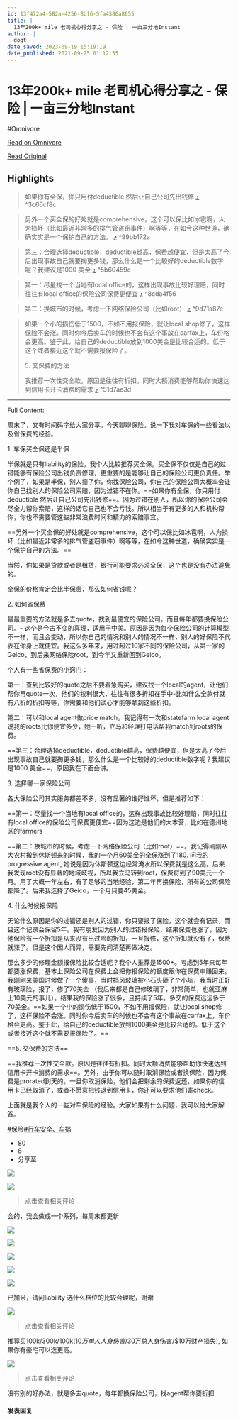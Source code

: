 ```yaml
---
id: 13f472a4-582a-4256-8bf6-5fa4386a8655
title: |
  13年200k+ mile 老司机心得分享之 - 保险 | 一亩三分地Instant
author: |
  dogt
date_saved: 2023-09-19 15:19:19
date_published: 2021-09-25 01:12:55
---
```


# 13年200k+ mile 老司机心得分享之 - 保险 | 一亩三分地Instant
#Omnivore

[Read on Omnivore](https://omnivore.app/me/13-200-k-mile-instant-18aaee1fa68)

[Read Original](https://instant.1point3acres.com/thread/801385)

## Highlights

> 如果你有全保，你只用付deductible 然后让自己公司先出钱修 [⤴️](https://omnivore.app/me/13-200-k-mile-instant-18aaee1fa68#3c66cf8c-ee5e-452a-a03d-759c51024c0f)  ^3c66cf8c

> 另外一个买全保的好处就是comprehensive，这个可以保比如冰雹啊，人为损坏（比如最近非常多的排气管盗窃事件）啊等等，在如今这种世道，确确实实是一个保护自己的方法。 [⤴️](https://omnivore.app/me/13-200-k-mile-instant-18aaee1fa68#99bb172a-eada-4c67-a3d6-8b4d04f44c46)  ^99bb172a

> 第三：合理选择deductible，deductible越高，保费越便宜，但是太高了今后出现事故自己就要掏更多钱，那么什么是一个比较好的deductible数字呢？我建议是1000 美金 [⤴️](https://omnivore.app/me/13-200-k-mile-instant-18aaee1fa68#5b60459c-7171-4291-b89e-87ff288bcf4d)  ^5b60459c

> 第一：尽量找一个当地有local office的，这样出现事故比较好理赔，同时往往有local office的保险公司保费更便宜 [⤴️](https://omnivore.app/me/13-200-k-mile-instant-18aaee1fa68#8cda4f56-dfdd-40c7-91bf-00cd57cf7798)  ^8cda4f56

> 第二：换城市的时候，考虑一下网络保险公司（比如root） [⤴️](https://omnivore.app/me/13-200-k-mile-instant-18aaee1fa68#9d71a87e-7a5b-4106-aa54-c709ab9a235f)  ^9d71a87e

> 如果一个小的损伤低于1500，不如不用报保险，就让local shop修了，这样保险不会涨。同时你今后卖车的时候也不会有这个事故在carfax上，车价格会更高。鉴于此，给自己的deductible放到1000美金是比较合适的。低于这个或者接近这个就不需要报保险了。
> 
> 5\. 交保费的方法
> 
> 我推荐一次性交全款。原因是往往有折扣。同时大额消费能够帮助你快速达到信用卡开卡消费的需求 [⤴️](https://omnivore.app/me/13-200-k-mile-instant-18aaee1fa68#51d7ae3d-e6b2-45f6-8057-37475eaa7771)  ^51d7ae3d


--- 

Full Content: 

周末了，又有时间码字给大家分享。今天聊聊保险。说一下我对车保的一些看法以及省保费的经验。

1\. 车保买全保还是半保

半保就是只有liability的保险。我个人比较推荐买全保。买全保不仅仅是自己的过错能够有保险公司出钱负责修理，更重要的是能够让自己的保险公司更负责任。举个例子，如果是半保，别人撞了你，你找保险公司，你自己的保险公司大概率会让你自己找别人的保险公司索赔，因为过错不在你。==如果你有全保，你只用付deductible 然后让自己公司先出钱修==。因为过错在别人，所以你的保险公司会尽全力帮你索赔，这样的话它自己也不会亏钱。所以相当于有更多的人和机构帮你，你也不需要管这些非常浪费时间和精力的索赔事宜。

==另外一个买全保的好处就是comprehensive，这个可以保比如冰雹啊，人为损坏（比如最近非常多的排气管盗窃事件）啊等等，在如今这种世道，确确实实是一个保护自己的方法。==

当然，你如果是贷款或者是租赁，银行可能要求必须全保，这个也是没有办法避免的。

全保的价格肯定会比半保贵，那么如何省钱呢？

2\. 如何省保费

最最重要的方法就是多去quote，找到最便宜的保险公司。而且每年都要换保险公司。- 这个是今古不变的真理，适用于中美。原因是因为每个保险公司的计算模型不一样，而且会变动，所以你自己的情况和别人的情况不一样，别人的好保险不代表在你身上就便宜。我这么多年来，用过超过10家不同的保险公司，从第一家的Geico，到后来网络保险root，到今年又重新回到Geico。

个人有一些省保费的小窍门：

第一：查到比较好的quote之后不要着急购买，建议找一个local的agent，让他们帮你再quote一次，他们的权利很大，往往有很多折扣在手中-比如什么全款付就有八折的折扣等等，你需要和他们谈心才能够拿到这些折扣。

第二：可以和local agent做price match。我记得有一次和statefarm local agent说我的roots比你便宜多少，她一听，立马和经理打电话帮我match到roots的保费。

==第三：合理选择deductible，deductible越高，保费越便宜，但是太高了今后出现事故自己就要掏更多钱，那么什么是一个比较好的deductible数字呢？我建议是1000 美金==，原因我在下面会讲。

3\. 选择哪一家保险公司

各大保险公司其实服务都差不多，没有显著的谁好谁坏，但是推荐如下：

==第一：尽量找一个当地有local office的，这样出现事故比较好理赔，同时往往有local office的保险公司保费更便宜==因为这边是他们的大本营，比如在德州地区的farmers

==第二：换城市的时候，考虑一下网络保险公司（比如root）==。我记得刚刚从大农村搬到休斯顿来的时候，我的一个月60美金的全保涨到了180\. 问我的progressive agent, 她说是因为休斯顿这边经常淹水所以保费就是这么高。后来我发现root没有显著的地域歧视，所以我立马转到root，保费将到了90美元一个月。用了大概一年左右，有了足够的当地经验，第二年再换保险，所有的公司保险都降了。后来我选择了Geico，一个月只要45美金。

4\. 什么时候报保险

无论什么原因是你的过错还是别人的过错，你只要报了保险，这个就会有记录，而且这个记录会保留5年。我有朋友因为别人的过错报保险，结果保费也涨了，因为他保险有一个折扣是从来没有出过险的折扣，一旦报修，这个折扣就没有了，保费就涨了。但是这个因人而异，需要先问清楚再做决定。

那么多少的修理金额报保险比较合适呢？我个人推荐是1500+。考虑到5年来每年都要涨保费，基本上保险公司在保费上会把你报保险的额度跟你在保费中赚回来。我刚刚来美国时候做了一个傻事，当时挡风玻璃被小石头砸了个小坑，我当时正好有玻璃险，报了，修了70美金 （我后来都是自己修玻璃了，非常简单，也就亚麻上10美元的事儿）。结果我的保险涨了很多，且持续了5年。多交的保费远远多于70美金。==如果一个小的损伤低于1500，不如不用报保险，就让local shop修了，这样保险不会涨。同时你今后卖车的时候也不会有这个事故在carfax上，车价格会更高。鉴于此，给自己的deductible放到1000美金是比较合适的。低于这个或者接近这个就不需要报保险了。==

==5. 交保费的方法==

==我推荐一次性交全款。原因是往往有折扣。同时大额消费能够帮助你快速达到信用卡开卡消费的需求==。另外，由于你可以随时取消保险或者换保险，因为保费是prorated到天的。一旦你取消保险，他们会把剩余的保费返还，如果你的信用卡已经取消了，或者不愿意把钱退到信用卡，你还可以要求他们寄check。

上面就是我个人的一些对车保险的经验。大家如果有什么问题，我可以给大家解答。

[#保险](https://instant.1point3acres.com/category/%E4%BF%9D%E9%99%A9)[#行车安全、车祸](https://instant.1point3acres.com/category/%E8%A1%8C%E8%BD%A6%E5%AE%89%E5%85%A8%E3%80%81%E8%BD%A6%E7%A5%B8)

* 80
* 8
* 分享至

[![](https://proxy-prod.omnivore-image-cache.app/0x0,sgKEw6C7Xo4mJA7MvpvOi0w8f5J8PW0Ik4p-k5hM-FRY/https://avatar.1p3a.com/000/51/59/69_avatar_middle.jpg)](https://instant.1point3acres.com/profile/515969)

[![](https://proxy-prod.omnivore-image-cache.app/0x0,stoGY_UkDc9zOLHyAvp0Ez0-HSbARpX-x_yIedWXaenQ/https://avatar.1p3a.com/000/03/94/32_avatar_middle.jpg)](https://instant.1point3acres.com/profile/39432)

> 点击查看相关评论

会的，我会做成一个系列，每周末都更新

[![](https://proxy-prod.omnivore-image-cache.app/0x0,sXtpgrQnRcXUt4V8oFLKXRY_jIer_RIC9B8XWRL24aQI/https://avatar.1p3a.com/000/79/20/36_avatar_middle.jpg)](https://instant.1point3acres.com/profile/792036)

[![](https://proxy-prod.omnivore-image-cache.app/0x0,slGZ0f-8owmeydAIZJqqLy2XiZGEzEeMEUO5tGdk31ws/https://avatar.1p3a.com/000/24/72/88_avatar_middle.jpg)](https://instant.1point3acres.com/profile/247288)

[![](https://proxy-prod.omnivore-image-cache.app/0x0,s9DyNM1RBHv1d9NWm4RN8uAxGCKJDgSfTWWfZ2Ckjyx0/https://avatar.1p3a.com/000/23/33/63_avatar_middle.jpg)](https://instant.1point3acres.com/profile/233363)

[![](https://proxy-prod.omnivore-image-cache.app/0x0,s9DyNM1RBHv1d9NWm4RN8uAxGCKJDgSfTWWfZ2Ckjyx0/https://avatar.1p3a.com/000/23/33/63_avatar_middle.jpg)](https://instant.1point3acres.com/profile/233363)

[![](https://proxy-prod.omnivore-image-cache.app/0x0,sLk4tfVRHs_PUu_A6UDu9YoDUEtXQzw43j8eNikvIZEg/https://avatar.1p3a.com/000/14/73/49_avatar_middle.jpg)](https://instant.1point3acres.com/profile/147349)

已加米，请问liability 选什么档位的比较合理呢，谢谢

[![](https://proxy-prod.omnivore-image-cache.app/0x0,stoGY_UkDc9zOLHyAvp0Ez0-HSbARpX-x_yIedWXaenQ/https://avatar.1p3a.com/000/03/94/32_avatar_middle.jpg)](https://instant.1point3acres.com/profile/39432)

> 点击查看相关评论

推荐买100k/300k/100k($10万单人人身伤害/$30万总人身伤害/$10万财产损失), 如果你有豪宅可以选更高。

[![](https://proxy-prod.omnivore-image-cache.app/0x0,stoGY_UkDc9zOLHyAvp0Ez0-HSbARpX-x_yIedWXaenQ/https://avatar.1p3a.com/000/03/94/32_avatar_middle.jpg)](https://instant.1point3acres.com/profile/39432)

> 点击查看相关评论

没有别的好办法，就是多去quote，每年都换保险公司，找agent帮你要折扣

#### 发表回复

